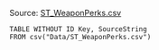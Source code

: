 Source: [ST_WeaponPerks.csv](I:\UNCN\WS\SDK\Mods_Repos\ArgonSDK-FieldGuide\docs\Systems\Chivalry2\Tables\Data\ST_WeaponPerks.csv)

```dataview
TABLE WITHOUT ID Key, SourceString
FROM csv("Data/ST_WeaponPerks.csv")
```

